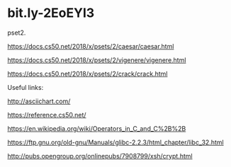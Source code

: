 # bit.ly-2EoEYI3

pset2. 

https://docs.cs50.net/2018/x/psets/2/caesar/caesar.html

https://docs.cs50.net/2018/x/psets/2/vigenere/vigenere.html

https://docs.cs50.net/2018/x/psets/2/crack/crack.html

Useful links: 

http://asciichart.com/

https://reference.cs50.net/

https://en.wikipedia.org/wiki/Operators_in_C_and_C%2B%2B

https://ftp.gnu.org/old-gnu/Manuals/glibc-2.2.3/html_chapter/libc_32.html

http://pubs.opengroup.org/onlinepubs/7908799/xsh/crypt.html
